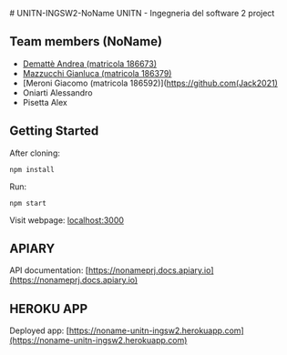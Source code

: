 ﻿﻿﻿# UNITN-INGSW2-NoNameUNITN - Ingegneria del software 2 project## Team members (NoName)* [Demattè Andrea (matricola 186673)](https://github.com/dema121)* [Mazzucchi Gianluca (matricola 186379)](https://github.com/gmazzu97)* [Meroni Giacomo (matricola 186592)](https://github.com(Jack2021)* Oniarti Alessandro* Pisetta Alex## Getting StartedAfter cloning:```npm install```Run:```npm start```Visit webpage: [localhost:3000](localhost:3000)## APIARYAPI documentation: [https://nonameprj.docs.apiary.io](https://nonameprj.docs.apiary.io)## HEROKU APPDeployed app: [https://noname-unitn-ingsw2.herokuapp.com](https://noname-unitn-ingsw2.herokuapp.com)